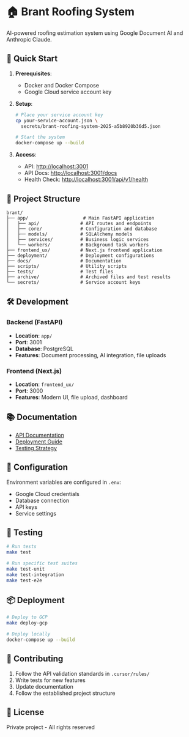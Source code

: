 # 🏠 Brant Roofing System

AI-powered roofing estimation system using Google Document AI and Anthropic Claude.

## 🚀 Quick Start

1. **Prerequisites**:
   - Docker and Docker Compose
   - Google Cloud service account key

2. **Setup**:

   ```bash
   # Place your service account key
   cp your-service-account.json \
     secrets/brant-roofing-system-2025-a5b8920b36d5.json
   
   # Start the system
   docker-compose up --build
   ```

3. **Access**:
   - API: <http://localhost:3001>
   - API Docs: <http://localhost:3001/docs>
   - Health Check: <http://localhost:3001/api/v1/health>

## 📁 Project Structure

```text
brant/
├── app/                    # Main FastAPI application
│   ├── api/               # API routes and endpoints
│   ├── core/              # Configuration and database
│   ├── models/            # SQLAlchemy models
│   ├── services/          # Business logic services
│   └── workers/           # Background task workers
├── frontend_ux/           # Next.js frontend application
├── deployment/            # Deployment configurations
├── docs/                  # Documentation
├── scripts/               # Utility scripts
├── tests/                 # Test files
├── archive/               # Archived files and test results
└── secrets/               # Service account keys
```

## 🛠️ Development

### Backend (FastAPI)

- **Location**: `app/`
- **Port**: 3001
- **Database**: PostgreSQL
- **Features**: Document processing, AI integration, file uploads

### Frontend (Next.js)

- **Location**: `frontend_ux/`
- **Port**: 3000
- **Features**: Modern UI, file upload, dashboard

## 📚 Documentation

- [API Documentation](http://localhost:3001/docs)
- [Deployment Guide](docs/DEPLOYMENT.md)
- [Testing Strategy](docs/INTEGRATION_TESTING_STRATEGY.md)

## 🔧 Configuration

Environment variables are configured in `.env`:

- Google Cloud credentials
- Database connection
- API keys
- Service settings

## 🧪 Testing

```bash
# Run tests
make test

# Run specific test suites
make test-unit
make test-integration
make test-e2e
```

## 📦 Deployment

```bash
# Deploy to GCP
make deploy-gcp

# Deploy locally
docker-compose up --build
```

## 🤝 Contributing

1. Follow the API validation standards in `.cursor/rules/`
2. Write tests for new features
3. Update documentation
4. Follow the established project structure

## 📄 License

Private project - All rights reserved
